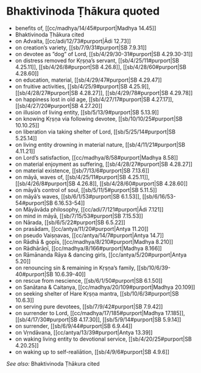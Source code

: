 # Bhaktivinoda Ṭhākura quoted

* benefits of, [[cc/madhya/14/45#purport|Madhya 14.45]]
* Bhaktivinoda Ṭhākura cited
* on Advaita, [[cc/adi/12/73#purport|Ādi 12.73]]
* on creation’s variety, [[sb/7/9/31#purport|SB 7.9.31]]
* on devotee as ”dog” of Lord, [[sb/4/29/30-31#purport|SB 4.29.30-31]]
* on distress removed for Kṛṣṇa’s servant, [[sb/4/25/11#purport|SB 4.25.11]], [[sb/4/26/8#purport|SB 4.26.8]], [[sb/4/28/60#purport|SB 4.28.60]]
* on education, material, [[sb/4/29/47#purport|SB 4.29.47]]
* on fruitive activities, [[sb/4/25/9#purport|SB 4.25.9]], [[sb/4/28/27#purport|SB 4.28.27]], [[sb/4/29/78#purport|SB 4.29.78]]
* on happiness lost in old age, [[sb/4/27/17#purport|SB 4.27.17]], [[sb/4/27/20#purport|SB 4.27.20]]
* on illusion of living entity, [[sb/5/13/9#purport|SB 5.13.9]]
* on knowing Kṛṣṇa via following devotee, [[sb/10/10/25#purport|SB 10.10.25]]
* on liberation via taking shelter of Lord, [[sb/5/25/14#purport|SB 5.25.14]]
* on living entity drowning in material nature, [[sb/4/11/21#purport|SB 4.11.21]]
* on Lord’s satisfaction, [[cc/madhya/8/58#purport|Madhya 8.58]]
* on material enjoyment as suffering, [[sb/4/28/27#purport|SB 4.28.27]]
* on material existence, [[sb/7/13/6#purport|SB 7.13.6]]
* on māyā, waves of, [[sb/4/25/11#purport|SB 4.25.11]], [[sb/4/26/8#purport|SB 4.26.8]], [[sb/4/28/60#purport|SB 4.28.60]]
* on māyā’s control of soul, [[sb/5/11/5#purport|SB 5.11.5]]
* on māyā’s waves, [[sb/6/1/53#purport|SB 6.1.53]], [[sb/6/16/53-54#purport|SB 6.16.53-54]]
* on Māyāvāda philosophy, [[cc/adi/7/121#purport|Ādi 7.121]]
* on mind in māyā, [[sb/7/15/53#purport|SB 7.15.53]]
* on Nārada, [[sb/6/5/22#purport|SB 6.5.22]]
* on prasādam, [[cc/antya/11/20#purport|Antya 11.20]]
* on pseudo Vaiṣṇavas, [[cc/antya/14/7#purport|Antya 14.7]]
* on Rādhā & gopīs, [[cc/madhya/8/210#purport|Madhya 8.210]]
* on Rādhārāṇī, [[cc/madhya/8/166#purport|Madhya 8.166]]
* on Rāmānanda Rāya & dancing girls, [[cc/antya/5/20#purport|Antya 5.20]]
* on renouncing sin & remaining in Kṛṣṇa’s family, [[sb/10/6/39-40#purport|SB 10.6.39-40]]
* on rescue from nescience, [[sb/6/1/50#purport|SB 6.1.50]]
* on Sanātana & Caitanya, [[cc/madhya/20/109#purport|Madhya 20.109]]
* on seeking shelter of Hare Kṛṣṇa mantra, [[sb/10/6/3#purport|SB 10.6.3]]
* on serving pure devotees, [[sb/7/9/42#purport|SB 7.9.42]]
* on surrender to Lord, [[cc/madhya/17/185#purport|Madhya 17.185]], [[sb/4/17/30#purport|SB 4.17.30]], [[sb/5/9/14#purport|SB 5.9.14]]
* on surrender, [[sb/6/9/44#purport|SB 6.9.44]]
* on Vṛndāvana, [[cc/antya/13/39#purport|Antya 13.39]]
* on waking living entity to devotional service, [[sb/4/20/25#purport|SB 4.20.25]]
* on waking up to self-realiātion, [[sb/4/9/6#purport|SB 4.9.6]]

*See also:* Bhaktivinoda Ṭhākura cited
